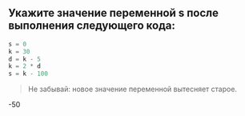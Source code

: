 ## Укажите значение переменной s после выполнения следующего кода:

```python
s = 0
k = 30
d = k - 5
k = 2 * d
s = k - 100
```

> Не забывай: новое значение переменной вытесняет старое.

-50
